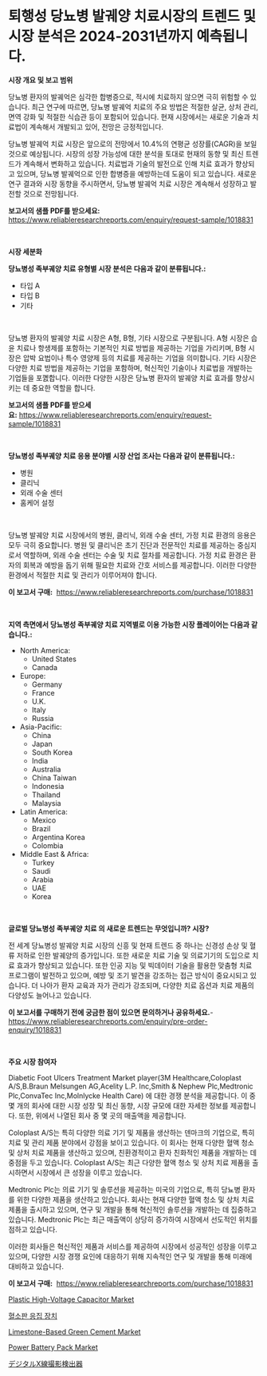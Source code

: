 <p><h1>퇴행성 당뇨병 발궤양 치료시장의 트렌드 및 시장 분석은 2024-2031년까지 예측됩니다.</h1></p><p><strong>시장 개요 및 보고 범위</strong></p>
<p><p>당뇨병 환자의 발궤억은 심각한 합병증으로, 적시에 치료하지 않으면 극히 위험할 수 있습니다. 최근 연구에 따르면, 당뇨병 발궤억 치료의 주요 방법은 적절한 살균, 상처 관리, 면역 강화 및 적절한 식습관 등이 포함되어 있습니다. 현재 시장에서는 새로운 기술과 치료법이 계속해서 개발되고 있어, 전망은 긍정적입니다.</p><p>당뇨병 발궤억 치료 시장은 앞으로의 전망에서 10.4%의 연평균 성장률(CAGR)을 보일 것으로 예상됩니다. 시장의 성장 가능성에 대한 분석을 토대로 현재의 동향 및 최신 트렌드가 계속해서 변화하고 있습니다. 치료법과 기술의 발전으로 인해 치료 효과가 향상되고 있으며, 당뇨병 발궤억으로 인한 합병증을 예방하는데 도움이 되고 있습니다. 새로운 연구 결과와 시장 동향을 주시하면서, 당뇨병 발궤억 치료 시장은 계속해서 성장하고 발전할 것으로 전망됩니다.</p></p>
<p><strong>보고서의 샘플 PDF를 받으세요:</strong> <a href="https://www.reliableresearchreports.com/enquiry/request-sample/1018831">https://www.reliableresearchreports.com/enquiry/request-sample/1018831</a></p>
<p>&nbsp;</p>
<p><strong>시장 세분화</strong></p>
<p><strong>당뇨병성 족부궤양 치료 유형별 시장 분석은 다음과 같이 분류됩니다.:</strong></p>
<p><ul><li>타입 A</li><li>타입 B</li><li>기타</li></ul></p>
<p>&nbsp;</p>
<p><p>당뇨병 환자의 발궤양 치료 시장은 A형, B형, 기타 시장으로 구분됩니다. A형 시장은 습윤 치료나 항생제를 포함하는 기본적인 치료 방법을 제공하는 기업을 가리키며, B형 시장은 압박 요법이나 특수 영양제 등의 치료를 제공하는 기업을 의미합니다. 기타 시장은 다양한 치료 방법을 제공하는 기업을 포함하며, 혁신적인 기술이나 치료법을 개발하는 기업들을 포꼜합니다. 이러한 다양한 시장은 당뇨병 환자의 발궤양 치료 효과를 향상시키는 데 중요한 역할을 합니다.</p></p>
<p><strong>보고서의 샘플 PDF를 받으세요:</strong>&nbsp;<a href="https://www.reliableresearchreports.com/enquiry/request-sample/1018831">https://www.reliableresearchreports.com/enquiry/request-sample/1018831</a></p>
<p>&nbsp;</p>
<p><strong> 당뇨병성 족부궤양 치료 응용 분야별 시장 산업 조사는 다음과 같이 분류됩니다.:</strong></p>
<p><ul><li>병원</li><li>클리닉</li><li>외래 수술 센터</li><li>홈케어 설정</li></ul></p>
<p>&nbsp;</p>
<p><p>당뇨병 발궤양 치료 시장에서의 병원, 클리닉, 외래 수술 센터, 가정 치료 환경의 응용은 모두 극히 중요합니다. 병원 및 클리닉은 초기 진단과 전문적인 치료를 제공하는 중심지로서 역할하며, 외래 수술 센터는 수술 및 치료 절차를 제공합니다. 가정 치료 환경은 환자의 회복과 예방을 돕기 위해 필요한 치료와 간호 서비스를 제공합니다. 이러한 다양한 환경에서 적절한 치료 및 관리가 이루어져야 합니다.</p></p>
<p><strong>이 보고서 구매:</strong>&nbsp; <a href="https://www.reliableresearchreports.com/purchase/1018831">https://www.reliableresearchreports.com/purchase/1018831</a></p>
<p>&nbsp;</p>
<p><strong>지역 측면에서 당뇨병성 족부궤양 치료 지역별로 이용 가능한 시장 플레이어는 다음과 같습니다.:</strong></p>
<p><ul>
    <li>
        North America:
        <ul>
            <li>United States</li>
            <li>Canada</li>
        </ul>
    </li>
    <li>
        Europe:
        <ul>
            <li>Germany</li>
            <li>France</li>
            <li>U.K.</li>
            <li>Italy</li>
            <li>Russia</li>
        </ul>
    </li>
    <li>
        Asia-Pacific:
        <ul>
            <li>China</li>
            <li>Japan</li>
            <li>South Korea</li>
            <li>India</li>
            <li>Australia</li>
            <li>China Taiwan</li>
            <li>Indonesia</li>
            <li>Thailand</li>
            <li>Malaysia</li>
        </ul>
    </li>
    <li>
        Latin America:
        <ul>
            <li>Mexico</li>
            <li>Brazil</li>
            <li>Argentina Korea</li>
            <li>Colombia</li>
        </ul>
    </li>
    <li>
        Middle East & Africa:
        <ul>
            <li>Turkey</li>
            <li>Saudi</li>
            <li>Arabia</li>
            <li>UAE</li>
            <li>Korea</li>
        </ul>
    </li>
    </ul></p>
<p>&nbsp;</p>
<p><strong>글로벌 당뇨병성 족부궤양 치료 의 새로운 트렌드는 무엇입니까? 시장?</strong></p>
<p><p>전 세계 당뇨병성 발궤양 치료 시장의 신흥 및 현재 트렌드 중 하나는 신경성 손상 및 혈류 저하로 인한 발궤양의 증가입니다. 또한 새로운 치료 기술 및 의료기기의 도입으로 치료 효과가 향상되고 있습니다. 또한 인공 지능 및 빅데이터 기술을 활용한 맞춤형 치료 프로그램이 발전하고 있으며, 예방 및 조기 발견을 강조하는 접근 방식이 중요시되고 있습니다. 더 나아가 환자 교육과 자가 관리가 강조되며, 다양한 치료 옵션과 치료 제품의 다양성도 늘어나고 있습니다.</p></p>
<p><strong>이 보고서를 구매하기 전에 궁금한 점이 있으면 문의하거나 공유하세요.</strong>- <a href="https://www.reliableresearchreports.com/enquiry/pre-order-enquiry/1018831">https://www.reliableresearchreports.com/enquiry/pre-order-enquiry/1018831</a></p>
<p>&nbsp;</p>
<p><strong>주요 시장 참여자</strong></p>
<p><p>Diabetic Foot Ulcers Treatment Market player(3M Healthcare,Coloplast A/S,B.Braun Melsungen AG,Acelity L.P. Inc,Smith & Nephew Plc,Medtronic Plc,ConvaTec Inc,Molnlycke Health Care) 에 대한 경쟁 분석을 제공합니다. 이 중 몇 개의 회사에 대한 시장 성장 및 최신 동향, 시장 규모에 대한 자세한 정보를 제공합니다. 또한, 위에서 나열된 회사 중 몇 곳의 매출액을 제공합니다.</p><p>Coloplast A/S는 특히 다양한 의료 기기 및 제품을 생산하는 덴마크의 기업으로, 특히 치료 및 관리 제품 분야에서 강점을 보이고 있습니다. 이 회사는 현재 다양한 혈액 청소 및 상처 치료 제품을 생산하고 있으며, 친환경적이고 환자 친화적인 제품을 개발하는 데 중점을 두고 있습니다. Coloplast A/S는 최근 다양한 혈액 청소 및 상처 치료 제품을 출시하면서 시장에서 큰 성장을 이루고 있습니다.</p><p>Medtronic Plc는 의료 기기 및 솔루션을 제공하는 미국의 기업으로, 특히 당뇨병 환자를 위한 다양한 제품을 생산하고 있습니다. 회사는 현재 다양한 혈액 청소 및 상처 치료 제품을 출시하고 있으며, 연구 및 개발을 통해 혁신적인 솔루션을 개발하는 데 집중하고 있습니다. Medtronic Plc는 최근 매출액이 상당히 증가하여 시장에서 선도적인 위치를 점하고 있습니다.</p><p>이러한 회사들은 혁신적인 제품과 서비스를 제공하여 시장에서 성공적인 성장을 이루고 있으며, 다양한 시장 경쟁 요인에 대응하기 위해 지속적인 연구 및 개발을 통해 미래에 대비하고 있습니다.</p></p>
<p><strong>이 보고서 구매:</strong>&nbsp;&nbsp;<a href="https://www.reliableresearchreports.com/purchase/1018831">https://www.reliableresearchreports.com/purchase/1018831</a></p>
<p><p><a href="https://view.publitas.com/reportprime-1/plastic-high-voltage-capacitor-market-size-evaluating-its-market-trends-growth-and-projections-2023-2030/">Plastic High-Voltage Capacitor Market</a></p><p><a href="https://github.com/mpodehpw07370073/Market-Research-Report-List-1/blob/main/2608676189260.md">혈소판 응집 장치</a></p><p><a href="https://view.publitas.com/reportprime-1/insights-into-limestone-based-green-cement-market-size-analysing-market-share-trends-and-growth-from-2023-to-2030/">Limestone-Based Green Cement Market</a></p><p><a href="https://faithful-glue-af3.notion.site/Power-Battery-Pack-Market-Challenges-Opportunities-and-Growth-Drivers-and-Major-Market-Players-fo-d7ec81edf5fa482c81acd7a5c541b9ae">Power Battery Pack Market</a></p><p><a href="https://github.com/nxboeu02965442/Market-Research-Report-List-1/blob/main/5301455189445.md">デジタルX線撮影検出器</a></p></p>
